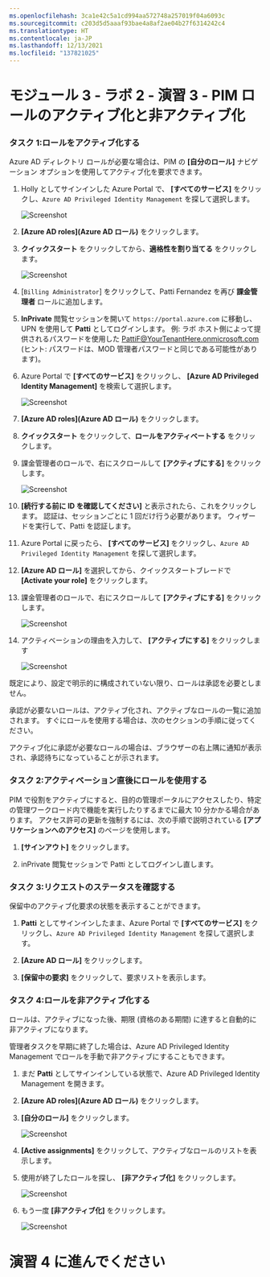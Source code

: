 ```yaml
---
ms.openlocfilehash: 3ca1e42c5a1cd994aa572748a257019f04a6093c
ms.sourcegitcommit: c203d5d5aaaf93bae4a8af2ae04b27f6314242c4
ms.translationtype: HT
ms.contentlocale: ja-JP
ms.lasthandoff: 12/13/2021
ms.locfileid: "137821025"
---
```

# <a name="module-3---lab-2---exercise-3---activate-and-deactivate-pim-roles"></a>モジュール 3 - ラボ 2 - 演習 3 - PIM ロールのアクティブ化と非アクティブ化


### <a name="task-1-activate-a-role"></a>タスク 1:ロールをアクティブ化する


Azure AD ディレクトリ ロールが必要な場合は、PIM の **[自分のロール]** ナビゲーション オプションを使用してアクティブ化を要求できます。


1.  Holly としてサインインした Azure Portal で、 **[すべてのサービス]** をクリックし、`Azure AD Privileged Identity Management` を探して選択します。

     ![Screenshot](../Media/a52510a3-b2a2-4b21-91a8-ee7f34b39a72.png)

1.  **[Azure AD roles]\(Azure AD ロール)** をクリックします。
 
1.  **クイックスタート** をクリックしてから、**適格性を割り当てる** をクリックします。

     ![Screenshot](../Media/a7af9dbc-d901-4c9e-9cd5-63fd30726639.png)

1.  [`Billing Administrator`] をクリックして、Patti Fernandez を再び **課金管理者** ロールに追加します。


1.  **InPrivate** 閲覧セッションを開いて `https://portal.azure.com` に移動し、UPN を使用して **Patti** としてログインします。 例: ラボ ホスト側によって提供されるパスワードを使用した PattiF@YourTenantHere.onmicrosoft.com (ヒント: パスワードは、MOD 管理者パスワードと同じである可能性があります)。  

1.  Azure Portal で **[すべてのサービス]** をクリックし、 **[Azure AD Privileged Identity Management]** を検索して選択します。

     ![Screenshot](../Media/a52510a3-b2a2-4b21-91a8-ee7f34b39a72.png)

1.  **[Azure AD roles]\(Azure AD ロール)** をクリックします。

1.  **クイックスタート** をクリックして、**ロールをアクティベートする** をクリックします。

1.  課金管理者のロールで、右にスクロールして **[アクティブにする]** をクリックします。

     ![Screenshot](../Media/bd3d79a3-a66d-48a5-8b2e-94c18358b250.png)

1.  **[続行する前に ID を確認してください]** と表示されたら、これをクリックします。 認証は、セッションごとに 1 回だけ行う必要があります。 ウィザードを実行して、Patti を認証します。
 
1.  Azure Portal に戻ったら、 **[すべてのサービス]** をクリックし、`Azure AD Privileged Identity Management` を探して選択します。

1.  **[Azure AD ロール]** を選択してから、クイックスタートブレードで **[Activate your role]** をクリックします。

1.  課金管理者のロールで、右にスクロールして **[アクティブにする]** をクリックします。

     ![Screenshot](../Media/bd3d79a3-a66d-48a5-8b2e-94c18358b250.png)

1.  アクティベーションの理由を入力して、 **[アクティブにする]** をクリックします

     ![Screenshot](../Media/b17f972d-8df2-4b78-a361-202bab94dd17.png)

既定により、設定で明示的に構成されていない限り、ロールは承認を必要としません。 

 承認が必要ないロールは、アクティブ化され、アクティブなロールの一覧に追加されます。 すぐにロールを使用する場合は、次のセクションの手順に従ってください。

 アクティブ化に承認が必要なロールの場合は、ブラウザーの右上隅に通知が表示され、承認待ちになっていることが示されます。


### <a name="task-2-use-a-role-immediately-after-activation"></a>タスク 2:アクティベーション直後にロールを使用する


PIM で役割をアクティブにすると、目的の管理ポータルにアクセスしたり、特定の管理ワークロード内で機能を実行したりするまでに最大 10 分かかる場合があります。 アクセス許可の更新を強制するには、次の手順で説明されている **[アプリケーションへのアクセス]** のページを使用します。


1.  **[サインアウト]** をクリックします。

1.  inPrivate 閲覧セッションで Patti としてログインし直します。


### <a name="task-3-view-the-status-of-your-requests"></a>タスク 3:リクエストのステータスを確認する


保留中のアクティブ化要求の状態を表示することができます。


1.  **Patti** としてサインインしたまま、Azure Portal で **[すべてのサービス]** をクリックし、`Azure AD Privileged Identity Management` を探して選択します。

1.  **[Azure AD ロール]** をクリックします。

1.  **[保留中の要求]** をクリックして、要求リストを表示します。


### <a name="task-4-deactivate-a-role"></a>タスク 4:ロールを非アクティブ化する


ロールは、アクティブになった後、期限 (資格のある期間) に達すると自動的に非アクティブになります。

管理者タスクを早期に終了した場合は、Azure AD Privileged Identity Management でロールを手動で非アクティブにすることもできます。



1.  まだ **Patti** としてサインインしている状態で、Azure AD Privileged Identity Management を開きます。

1.  **[Azure AD roles]\(Azure AD ロール)** をクリックします。

1.  **[自分のロール]** をクリックします。

     ![Screenshot](../Media/72435386-92e6-4cb7-9107-7adcc1198389.png)

1.  **[Active assignments]** をクリックして、アクティブなロールのリストを表示します。

1.  使用が終了したロールを探し、 **[非アクティブ化]** をクリックします。

     ![Screenshot](../Media/6360dbed-ceea-4139-8282-a95f2b26ebd2.png)

1.  もう一度 **[非アクティブ化]** をクリックします。

     ![Screenshot](../Media/deactivate.png)




# <a name="continue-to-exercise-4"></a>演習 4 に進んでください
